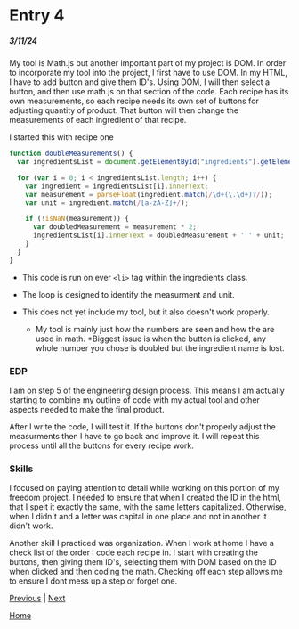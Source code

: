 # Entry 4
##### 3/11/24

My tool is Math.js but another important part of my project is DOM. In order to incorporate my tool into the project, I first have to use DOM. In my HTML, I have to add button and give them ID's. Using DOM, I will then select a button, and then use math.js on that section of the code. Each recipe has its own measurements, so each recipe needs its own set of buttons for adjusting quantity of product. That button will then change the measurements of each ingredient of that recipe.

I started this with recipe one
```js
function doubleMeasurements() {
  var ingredientsList = document.getElementById("ingredients").getElementsByTagName("li");

  for (var i = 0; i < ingredientsList.length; i++) {
    var ingredient = ingredientsList[i].innerText;
    var measurement = parseFloat(ingredient.match(/\d+(\.\d+)?/));
    var unit = ingredient.match(/[a-zA-Z]+/);

    if (!isNaN(measurement)) {
      var doubledMeasurement = measurement * 2;
      ingredientsList[i].innerText = doubledMeasurement + ' ' + unit;
    }
  }
}
```
* This code is run on ever `<li>` tag within the ingredients class.
* The loop is designed to identify the measurment and unit.

* This does not yet include my tool, but it also doesn't work properly.
    * My tool is mainly just how the numbers are seen and how the are used in math.
    *Biggest issue is when the button is clicked, any whole number you chose is doubled but the ingredient name is lost.
### EDP

I am on step 5 of the engineering design process. This means I am actually starting to combine my outline of code with my actual tool and other aspects needed to make the final product.

After I write the code, I will test it. If the buttons don't properly adjust the measurments then I have to go back and improve it. I will repeat this process until all the buttons for every recipe work.

### Skills

I focused on paying attention to detail while working on this portion of my freedom project. I needed to ensure that when I created the ID in the html, that I spelt it exactly the same, with the same letters capitalized. Otherwise, when I didn't and a letter was capital in one place and not in another it didn't work.

Another skill I practiced was organization. When I work at home I have a check list of the order I code each recipe in. I start with creating the buttons, then giving them ID's, selecting them with DOM based on the ID when clicked and then coding the math. Checking off each step allows me to ensure I dont mess up a step or forget one.


[Previous](entry03.md) | [Next](entry05.md)

[Home](../README.md)